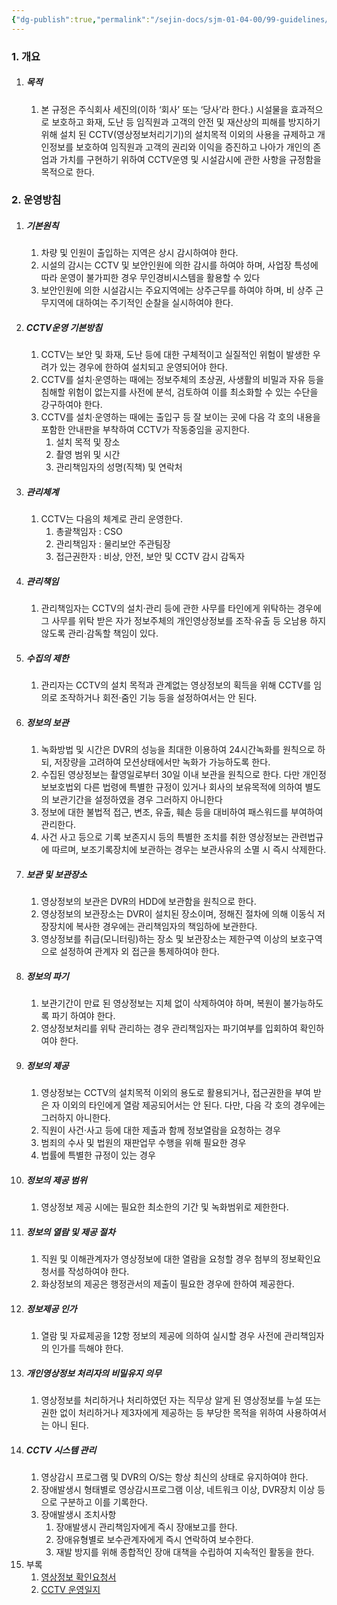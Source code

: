 ```yaml
---
{"dg-publish":true,"permalink":"/sejin-docs/sjm-01-04-00/99-guidelines/0202-cctv/","title":"22.2.2 CCTV운영 및 시설감시지침","tags":["정보보안관리규정","보안","물리적보안","CCTV운영및시설감시지침"],"noteIcon":"","created":"2025-04-10T08:14:47.977+09:00","updated":"2024-12-23T08:49:01.892+09:00"}
---
```


### 1. 개요 
1. ##### 목적
	1. 본 규정은 주식회사 세진의(이하 ‘회사’ 또는 ‘당사’라 한다.) 시설물을 효과적으로 보호하고 화재, 도난 등 임직원과 고객의 안전 및 재산상의 피해를 방지하기 위해 설치 된 CCTV(영상정보처리기기)의 설치목적 이외의 사용을 규제하고 개인정보를 보호하여 임직원과 고객의 권리와 이익을 증진하고 나아가 개인의 존엄과 가치를 구현하기 위하여 CCTV운영 및 시설감시에 관한 사항을 규정함을 목적으로 한다.
### 2. 운영방침
1. ##### 기본원칙
	1. 차량 및 인원이 출입하는 지역은 상시 감시하여야 한다. 
	2. 시설의 감시는 CCTV 및 보안인원에 의한 감시를 하여야 하며, 사업장 특성에 따라 운영이 불가피한 경우 무인경비시스템을 활용할 수 있다
	3. 보안인원에 의한 시설감시는 주요지역에는 상주근무를 하여야 하며, 비 상주 근무지역에 대하여는 주기적인 순찰을 실시하여야 한다.
2. ##### CCTV운영 기본방침
	1. CCTV는 보안 및 화재, 도난 등에 대한 구체적이고 실질적인 위험이 발생한 우려가 있는 경우에 한하여 설치되고 운영되어야 한다. 
	2. CCTV를 설치·운영하는 때에는 정보주체의 초상권, 사생활의 비밀과 자유 등을 침해할 위험이 없는지를 사전에 분석, 검토하여 이를 최소화할 수 있는 수단을 강구하여야 한다.
	3. CCTV를 설치·운영하는 때에는 출입구 등 잘 보이는 곳에 다음 각 호의 내용을 포함한 안내판을 부착하여 CCTV가 작동중임을 공지한다.
		1. 설치 목적 및 장소
		2. 촬영 범위 및 시간
		3. 관리책임자의 성명(직책) 및 연락처
3. ##### 관리체계
	1. CCTV는 다음의 체계로 관리 운영한다.
		1. 총괄책임자 : CSO
		2. 관리책임자 : 물리보안 주관팀장
		3. 접근권한자 : 비상, 안전, 보안 및 CCTV 감시 감독자
4. ##### 관리책임
	1. 관리책임자는 CCTV의 설치·관리 등에 관한 사무를 타인에게 위탁하는 경우에 그 사무를 위탁 받은 자가 정보주체의 개인영상정보를 조작·유출 등 오남용 하지 않도록 관리·감독할 책임이 있다.
5. ##### 수집의 제한
	1. 관리자는 CCTV의 설치 목적과 관계없는 영상정보의 획득을 위해 CCTV를 임의로 조작하거나 회전·줌인 기능 등을 설정하여서는 안 된다. 
6. ##### 정보의 보관
	1. 녹화방법 및 시간은 DVR의 성능을 최대한 이용하여 24시간녹화를 원칙으로 하되, 저장량을 고려하여 모션상태에서만 녹화가 가능하도록 한다.
	2. 수집된 영상정보는 촬영일로부터 30일 이내 보관을 원칙으로 한다. 다만 개인정보보호법외 다른 법령에 특별한 규정이 있거나 회사의 보유목적에 의하여 별도의 보관기간을 설정하였을 경우 그러하지 아니한다
	3. 정보에 대한 불법적 접근, 변조, 유출, 훼손 등을 대비하여 패스워드를 부여하여 관리한다.
	4. 사건 사고 등으로 기록 보존지시 등의 특별한 조치를 취한 영상정보는 관련법규에 따르며, 보조기록장치에 보관하는 경우는 보관사유의 소멸 시 즉시 삭제한다.
7. ##### 보관 및 보관장소
	1. 영상정보의 보관은 DVR의 HDD에 보관함을 원칙으로 한다.
	2. 영상정보의 보관장소는 DVR이 설치된 장소이며, 정해진 절차에 의해 이동식 저장장치에 복사한 경우에는 관리책임자의 책임하에 보관한다.
	3. 영상정보를 취급(모니터링)하는 장소 및 보관장소는 제한구역 이상의 보호구역으로 설정하여 관계자 외 접근을 통제하여야 한다.
8. ##### 정보의 파기
	1. 보관기간이 만료 된 영상정보는 지체 없이 삭제하여야 하며, 복원이 불가능하도록 파기 하여야 한다.
	2. 영상정보처리를 위탁 관리하는 경우 관리책임자는 파기여부를 입회하여 확인하여야 한다.
9. ##### 정보의 제공
	1. 영상정보는 CCTV의 설치목적 이외의 용도로 활용되거나, 접근권한을 부여 받은 자 이외의 타인에게 열람 제공되어서는 안 된다. 다만, 다음 각 호의 경우에는 그러하지 아니한다.
	2. 직원이 사건·사고 등에 대한 제출과 함께 정보열람을 요청하는 경우
	3. 범죄의 수사 및 법원의 재판업무 수행을 위해 필요한 경우
	4. 법률에 특별한 규정이 있는 경우
10. ##### 정보의 제공 범위
	1. 영상정보 제공 시에는 필요한 최소한의 기간 및 녹화범위로 제한한다.
11. ##### 정보의 열람 및 제공 절차
	1. 직원 및 이해관계자가 영상정보에 대한 열람을 요청할 경우 첨부의 정보확인요청서를 작성하여야 한다.
	2. 화상정보의 제공은 행정관서의 제출이 필요한 경우에 한하여 제공한다.
12. ##### 정보제공 인가
	1. 열람 및 자료제공을 12항 정보의 제공에 의하여 실시할 경우 사전에 관리책임자의 인가를 득해야 한다.
13. ##### 개인영상정보 처리자의 비밀유지 의무
	1. 영상정보를 처리하거나 처리하였던 자는 직무상 알게 된 영상정보를 누설 또는 권한 없이 처리하거나 제3자에게 제공하는 등 부당한 목적을 위하여 사용하여서는 아니 된다.
14. ##### CCTV 시스템 관리
	1. 영상감시 프로그램 및 DVR의 O/S는 항상 최신의 상태로 유지하여야 한다.
	2. 장애발생시 형태별로 영상감시프로그램 이상, 네트워크 이상, DVR장치 이상 등으로 구분하고 이를 기록한다.
	3. 장애발생시 조치사항
		1. 장애발생시 관리책임자에게 즉시 장애보고를 한다.
		2. 장애유형별로 보수관계자에게 즉시 연락하여 보수한다.
		3. 재발 방지를 위해 종합적인 장애 대책을 수립하여 지속적인 활동을 한다.
15. 부록 
	1. [영상정보 확인요청서](http://211.228.165.94/Manual/web/viewer.html?file=./SJM_01_04_00/22_2_2.pdf#page=1)
	2. [CCTV 운영일지](http://211.228.165.94/Manual/web/viewer.html?file=./SJM_01_04_00/22_2_2.pdf#page=2)

